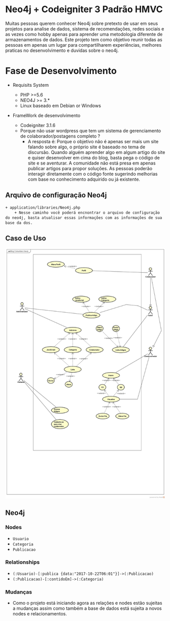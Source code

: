 Neo4j + Codeigniter 3 Padrão HMVC
================================

Muitas pessoas querem conhecer Neo4j sobre pretexto de usar em seus projetos para analise de dados, sistema de recomendações, redes sociais  e as vezes como hobby apenas para aprender uma metodologia diferente de armazenamentos de dados. Este projeto tem como objetivo reunir todas as pessoas em apenas um lugar para compartilharem experiências, melhores praticas no desenvolvimento e duvidas sobre o neo4j. 

Fase de Desenvolvimento
================================
+ Requisits System  
  + PHP >=5.6  
  + NEO4J >= 3.*
  + Linux baseado em Debian or Windows

+ FrameWork de desenvolvimento
	+ Codeigniter 3.1.6
	+ Porque não usar wordpress que tem um sistema de gerenciamento de colaborador/postagens completo ?
		+ A resposta é: Porque o objetivo não é apenas ser mais um site falando sobre algo, o próprio site é baseado no tema de discursão. Quando alguém aprender algo em algum artigo do site e quiser desenvolver em cima do blog, basta pega o código de site e se aventurar. A comunidade não está presa em apenas publicar artigos para propor soluções. As pessoas poderão interagir diretamente com o código fonte sugerindo melhorias com base no conhecimento adquirido ou já existente.


## Arquivo de configuração Neo4j  
    + application/libraries/Neo4j.php 
    	+ Nesse caminho você poderá encnontrar o arquivo de configuração do neo4j, basta atualisar essas informações com as informações de sua base da dos.


## Caso de Uso

![image do caso de uso](https://github.com/lucasjovencio/neo4j-blog/blob/master/docs/img/Blog.jpg)


## Neo4j

### Nodes

* `Usuario`
* `Categoria`
* `Publicacao`



### Relationships

* `(:Usuario)-[:publica {data:"2017-10-22T06:01"}]->(:Publicacao)`
* `(:Publicacao)-[:contidoEm]->(:Categoria)`

### Mudanças
+ Como o projeto está iniciando agora as relações e nodes estão sujeitas a mudanças assim como também a base de dados está sujeita a novos nodes e relacionamentos.